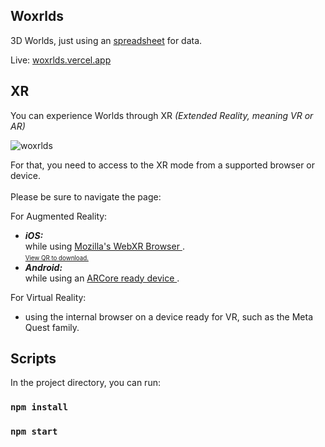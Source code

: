

## Woxrlds

3D Worlds, just using an [spreadsheet](https://docs.google.com/spreadsheets/d/1k9vL3dx7VpoY3JiFpC9pHNkMGA-51HlFOIaL9zWM8r8/edit#gid=0) for data.


Live:
[woxrlds.vercel.app](https://woxrlds.vercel.app/)

## XR

You can experience Worlds through XR <i>(Extended Reality, meaning VR or AR)</i>

![woxrlds](https://user-images.githubusercontent.com/11432718/229011445-a81ffc2c-685b-40e9-948d-1755b4f3e77a.gif)



   For that, you need to access to the XR mode from a supported browser or device.
                <br />
                <br />
                Please be sure to navigate the page:
           
For Augmented Reality:
                        <ul>
                            <li>
                                <i><b>iOS:</b></i><br/> while
                                using <a href="https://apps.apple.com/us/app/webxr-viewer/id1295998056" target="_blank">
                                    Mozilla's WebXR Browser
                                </a>.
                                <br/>
                                <small className="qr">
                                    <small>
                                        <a href="https://i.imgur.com/iVKI1aB.png" target="_blank">
                                            View QR to download.
                                        </a>
                                    </small>
                                </small>
                            </li>
                            <li>
 <i><b>Android:</b></i><br/> while using
                                an <a href="https://developers.google.com/ar/devices#google_play_devices" target="_blank">
                                    ARCore ready device
                                </a>.
                            </li>
                        </ul>
                                               
                
For Virtual Reality:
                        <ul>
                            <li>using the internal browser on a device ready for VR, such as the Meta Quest family.</li>
                        </ul>


## Scripts

In the project directory, you can run:

### `npm install`
### `npm start`
